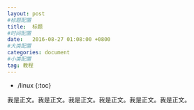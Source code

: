 ```yaml
---
layout: post
#标题配置
title:  标题
#时间配置
date:   2016-08-27 01:08:00 +0800
#大类配置
categories: document
#小类配置
tag: 教程
---
```


* /linux
{:toc}


我是正文。我是正文。我是正文。我是正文。我是正文。我是正文。